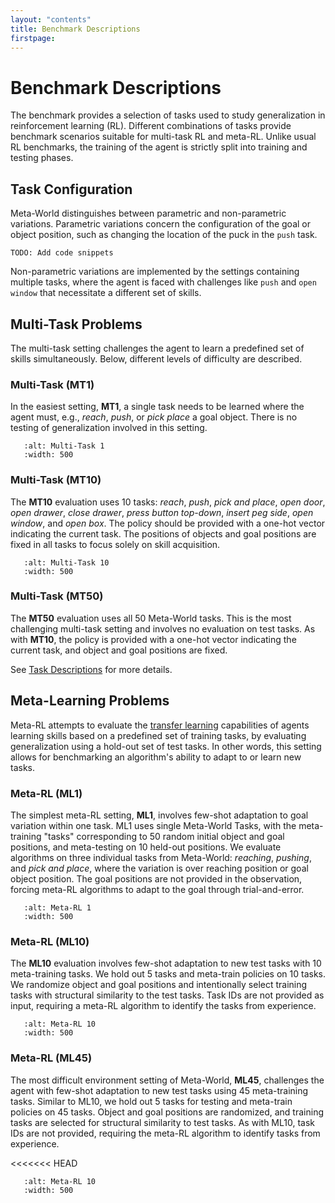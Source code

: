 ```yaml
---
layout: "contents"
title: Benchmark Descriptions
firstpage:
---
```


# Benchmark Descriptions

The benchmark provides a selection of tasks used to study generalization in reinforcement learning (RL).
Different combinations of tasks provide benchmark scenarios suitable for multi-task RL and meta-RL.
Unlike usual RL benchmarks, the training of the agent is strictly split into training and testing phases.

## Task Configuration

Meta-World distinguishes between parametric and non-parametric variations.
Parametric variations concern the configuration of the goal or object position, such as changing the location of the puck in the `push` task.

```
TODO: Add code snippets
```

Non-parametric variations are implemented by the settings containing multiple tasks, where the agent is faced with challenges like `push` and `open window` that necessitate a different set of skills.


## Multi-Task Problems

The multi-task setting challenges the agent to learn a predefined set of skills simultaneously.
Below, different levels of difficulty are described.


### Multi-Task (MT1)

In the easiest setting, **MT1**, a single task needs to be learned where the agent must, e.g., *reach*, *push*, or *pick place* a goal object.
There is no testing of generalization involved in this setting.

```{figure} ../_static/mt1.gif
   :alt: Multi-Task 1
   :width: 500
```

### Multi-Task (MT10)

The **MT10** evaluation uses 10 tasks: *reach*, *push*, *pick and place*, *open door*, *open drawer*, *close drawer*, *press button top-down*, *insert peg side*, *open window*, and *open box*.
The policy should be provided with a one-hot vector indicating the current task.
The positions of objects and goal positions are fixed in all tasks to focus solely on skill acquisition. <!-- TODO: check this -->


```{figure} ../_static/mt10.gif
   :alt: Multi-Task 10
   :width: 500
```

### Multi-Task (MT50)

The **MT50** evaluation uses all 50 Meta-World tasks.
This is the most challenging multi-task setting and involves no evaluation on test tasks.
As with **MT10**, the policy is provided with a one-hot vector indicating the current task, and object and goal positions are fixed.

See [Task Descriptions](task_descriptions) for more details.

## Meta-Learning Problems

Meta-RL attempts to evaluate the [transfer learning](https://en.wikipedia.org/wiki/Transfer_learning)
capabilities of agents learning skills based on a predefined set of training
tasks, by evaluating generalization using a hold-out set of test tasks.
In other words, this setting allows for benchmarking an algorithm's
ability to adapt to or learn new tasks.

### Meta-RL (ML1)

The simplest meta-RL setting, **ML1**, involves few-shot adaptation to goal
variation within one task. ML1 uses single Meta-World Tasks, with the
meta-training "tasks" corresponding to 50 random initial object and goal
positions, and meta-testing on 10 held-out positions. We evaluate algorithms
on three individual tasks from Meta-World: *reaching*, *pushing*, and *pick and
place*, where the variation is over reaching position or goal object position.
The goal positions are not provided in the observation, forcing meta-RL
algorithms to adapt to the goal through trial-and-error.

```{figure} ../_static/ml1.gif
   :alt: Meta-RL 1
   :width: 500
```

### Meta-RL (ML10)

The **ML10** evaluation involves few-shot adaptation to new test tasks with 10
meta-training tasks. We hold out 5 tasks and meta-train policies on 10 tasks.
We randomize object and goal positions and intentionally select training tasks
with structural similarity to the test tasks. Task IDs are not provided as
input, requiring a meta-RL algorithm to identify the tasks from experience.

```{figure} ../_static/ml10.gif
   :alt: Meta-RL 10
   :width: 500
```

### Meta-RL (ML45)

The most difficult environment setting of Meta-World, **ML45**, challenges the
agent with few-shot adaptation to new test tasks using 45 meta-training tasks.
Similar to ML10, we hold out 5 tasks for testing and meta-train policies on 45
tasks. Object and goal positions are randomized, and training tasks are
selected for structural similarity to test tasks. As with ML10, task IDs are
not provided, requiring the meta-RL algorithm to identify tasks from experience.

<<<<<<< HEAD

```{figure} ../_static/ml45.gif
   :alt: Meta-RL 10
   :width: 500
```
